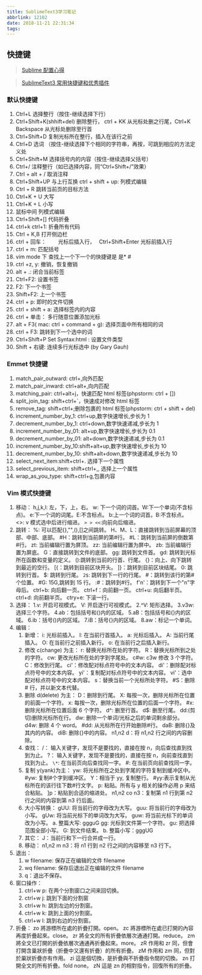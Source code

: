 ```yaml
---
title: SublimeText3学习笔记
abbrlink: 12102
date: 2018-11-21 22:31:34
tags:
---
```


## 快捷键

> [Sublime 配置心得](https://raw.githubusercontent.com/jikeytang/sublime-text/master/README.md)

> [SublimeText3 常用快捷键和优秀插件](http://www.cnblogs.com/manfredHu/p/4941307.html)

### 默认快捷键

1. Ctrl+L 选择整行（按住-继续选择下行）
2. Ctrl+Shift+K(shhift+del) 删除整行， ctrl + KK 从光标处删之行尾，Ctrl+K Backspace 从光标处删除至行首
3. Ctrl+Shift+D 复制光标所在整行，插入在该行之前
4. Ctrl+D 选词 （按住-继续选择下个相同的字符串，再按，可跳到相应的方法定义处
5. Ctrl+Shift+M 选择括号内的内容（按住-继续选择父括号）
6. Ctrl+/ 注释整行（如已选择内容，同“Ctrl+Shift+/”效果）
7. Ctrl + alt + / 取消注释
8. Ctrl+Shift+UP 与上行互换 ctrl + shift + up: 列模式编辑
9. Ctrl + R 跳转当前页的目标方法
10. Ctrl+K + U 大写
11. Ctrl+K + L 小写
12. 鼠标中间 列模式编辑
13. Ctrl+Shift+[] 代码折叠
14. ctrl+k ctrl+1: 折叠所有代码
15. Ctrl + K,B 打开侧边栏
16. ctrl + 回车：　　 光标后插入行，　 Ctrl+Shift+Enter 光标前插入行
17. ctrl + m: 匹配括号
18. vim mode 下 查找上一个下一个的快捷键是 是\* #
19. ctrl +z, y: 撤销，恢复撤销
20. alt + .: 闭合当前标签
21. Ctrl+F2: 设置书签
22. F2: 下一个书签
23. Shift+F2: 上一个书签
24. ctrl + p: 即时的文件切换
25. ctrl + shift + a: 选择标签内的内容
26. ctrl + 单击： 多行随意位置添加光标
27. alt + F3( mac: ctrl + command + g): 选择页面中所有相同的词
28. ctrl + F3: 跳转到下一个选中的词
29. Ctrl+Shift+P Set Syntax:html : 设置文件类型
30. Shift + 右键: 连续多行光标选中 (by Gary Gauh)

### Emmet 快捷键

1. match_pair_outward: ctrl+,向外匹配
2. match_pair_inward: ctrl+alt+,向内匹配
3. matching_pair: ctrl+alt+j，快速匹配 html 标签(phpstorm: ctrl + [])
4. split_join_tag: shift+ctrl+`，快速成对修改 html 标签
5. remove_tag: shift+ctrl+;删除包裹的 html 标签(phpstorm: ctrl + shift + del)
6. increment_number_by_1: ctrl+up,数字快速增长,步长为 1
7. decrement_number_by_1: ctrl+down,数字快速递减,步长为 1
8. increment_number_by_01: alt+up,数字快速增长,步长为 0.1
9. decrement_number_by_01: alt+down,数字快速递减,步长为 0.1
10. increment_number_by_10:shift+alt+up,数字快速增长,步长为 10
11. decrement_number_by_10: shift+alt+down,数字快速递减,步长为 10
12. select_next_item:shift+ctrl+. 选择下一个属性
13. select_previous_item: shift+ctrl+,, 选择上一个属性
14. wrap_as_you_type: shift+ctrl+g,包裹内容

### Vim 模式快捷键

1. 移动：
   h,j,k,l: 左，下，上，右。
   w: 下一个词的词首。W:下一个单词(不含标点)。
   e:下一个词的词尾。E:不含标点。
   b:上一个词的词首。B:不含标点。
   <>: v 模式选中后进行缩进。
   `> > <<`:向前向后缩进。
2. 跳转：
   %: 可以匹配{},"",(),[]之间跳转。
   H、M、L：直接跳转到当前屏幕的顶部、中部、底部。
   #H：跳转到当前屏的第#行。
   #L：跳转到当前屏的倒数第#行。
   zt: 当前编辑行置为屏顶。
   zz: 当前编辑行置为屏中。
   zb: 当前编辑行置为屏底。
   G：直接跳转到文件的底部。
   gg: 跳转到文件首。
   gd: 跳转到光标所在函数和变量的定义。
   ():跳转到当前的行首、行尾。
   {}：向上、向下跳转到最近的空行。
   [{：跳转到目前区块开头。
   ]}：跳转到目前区块结尾。
   0: 跳转到行首。
   \$: 跳转到行尾。
   `2$`: 跳转到下一行的行尾。 #：跳转到该行的第#个位置。
   #G: 15G,跳转到 15 行。
   :#：跳转到#行。
   f'n'：跳转到下一个"n"字母后。
   ctrl+b: 向后翻一页。
   ctrl+f：向前翻一页。
   ctrl+u: 向后翻半页。
   ctrl+d: 向前翻半页。
   ctry+e: 下滚一行。
3. 选择：
   1.v: 开启可视模式。 V: 开启逐行可视模式。
   2.^V: 矩形选择。
   3.v3w: 选择三个字符。
   4.ab：包括括号和()内的区域。
   5.aB：包括括号和{}内的区域。
   6.ib：括号()内的区域。
   7.iB：括号{}内的区域。
   8.aw：标记一个单词。
4. 编辑：
   1. 新增：
      i: 光标前插入。
      I: 在当前行首插入。
      a: 光标后插入。
      A: 当前行尾插入。
      O: 在当前行之前插入新行。
      o: 在当前行之后插入新行。
   2. 修改 c(change) 为主：
      r: 替换光标所在处的字符。
      R：替换光标所到之处的字符。
      cw: 更改光标所在处的字到字尾处。
      c#w: c3w 修改 3 个字符。
      C：修改到行尾。
      ci'：修改配对标点符号中的文本内容。
      di'：删除配对标点符号中的文本内容。
      yi'：复制配对标点符号中的文本内容。
      vi'：选中配对标点符号中的文本内容。
      s：替换当前一个光标所处字符。
      #S：删除 # 行，并以新文本代替。
   3. 删除 d(delete) 为主：
      D：删除到行尾。
      X: 每按一次，删除光标所在位置的前面一个字符。
      x: 每按一次，删除光标所在位置的后面一个字符。
      #x: 删除光标所在位置后面 6 个字符。
      d^: 删至行首。
      d\$: 删至行尾。
      dd:(剪切)删除光标所在行。
      dw: 删除一个单词/光标之后的单词剩余部分。
      d4w: 删除 4 个 word。
      #dd: 从光标所在行开始删除#行。
      daB: 删除{}及其内的内容。
      diB: 删除{}中的内容。
      n1,n2 d：将 n1,n2 行之间的内容删除。
   4. 查找：
      /： 输入关键字，发现不是要找的，直接在按 n，向后查找直到找到为止。
      ?： 输入关键字，发现不是要找的，直接在按 n，向前查找直到找到为止。
      `\*`: 在当前页向后查找同一字。
      #: 在当前页向前查找同一字。
   5. 复制 y(yank)为主：
      yw: 将光标所在之处到字尾的字符复制到缓冲区中。
      #yw: 复制#个字到缓冲区。
      Y：相当于 yy, 复制整行。
      #yy:表示复制从光标所在的该行往下数#行文字。
      p: 粘贴。所有与 y 相关的操作必用 p 来结合粘贴。
      ]p：粘贴到合适的缩进处。
      n1,n2 co n3：复制第 n1 行到第 n2 行之间的内容到第 n3 行后面。
   6. 大小写转换：
      gUU: 将当前行的字母改为大写。
      guu: 将当前行的字母改为小写。
      gUw: 将当前光标下的单词改为大写。
      guw: 将当前光标下的单词改为小写。
      a. 整篇大写:
      ggguG
      gg: 光标到文件第一个字符。
      gu: 把选择范围全部小写。
      G: 到文件结束。
      b. 整篇小写：gggUG
   7. 其它：
      J：当前行和下一行合并成一行。
   8. 移动：
      n1,n2 m n3：将 n1 行到 n2 行之间的内容移至 n3 行下。
5. 退出：
   1. w filename: 保存正在编辑的文件 filename
   2. wq filename: 保存后退出正在编辑的文件 filename
   3. q：退出不保存。
6. 窗口操作：
   1. ctrl+w p: 在两个分割窗口之间来回切换。
   2. ctrl+w j: 跳到下面的分割窗
   3. ctrl+w h: 跳到左边的分割窗。
   4. ctrl+w k: 跳到上面的分割窗。
   5. ctrl+w l: 跳到右边的分割窗。
7. 折叠：
   zo 將游標所在處的折疊打開。open。
   zc 將游標所在處已打開的內容再度折疊起來。close。
   zr 將全文的所有折疊依層次通通打開。reduce。
   zm 將全文已打開的折疊依層次通通再折疊起來。more。
   zR 作用和 zr 同，但會打開含巢狀折疊（折疊中又還有折疊）的所有折疊。
   zM 作用和 zm 同，但對於巢狀折疊亦有作用。
   zi 這是個切換，是折疊與不折疊指令間的切換。
   zn 打開全文的所有折疊。fold none。
   zN 這是 zn 的相對指令，回復所有的折疊。
